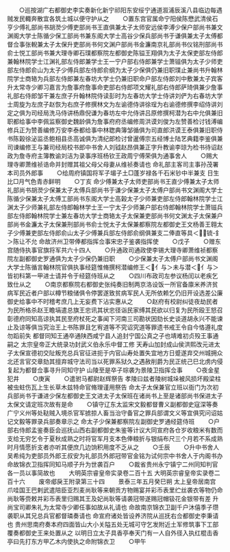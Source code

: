 <!-- { "loadSidebar": true } -->
　　○巡按湖广右都御史李实奏新化新宁祁阳东安绥宁通道溆浦辰溪八县临边每遇贼发民輙奔散宜各筑土城以便守护从之
　　○置东宫官属命宁阳侯陈懋武清侯石亨少傅礼部尚书胡濙少傅吏部尚书王直俱兼太子太师安远侯李溥少保户部尚书兼文渊阁大学士陈循少保工部尚书兼东阁大学士高谷少保兵部尚书于谦俱兼太子太傅都督佥事张輗兼太子太保升吏部尚书何文渊户部尚书金濂南京礼部尚书仪铭刑部尚书俞士悦工部尚书兼大理寺卿石璞都察院左都御史陈镒王翔俱为太子太保吏部左侍郎兼翰林院学士江渊礼部左侍郎兼学士王一宁户部右侍郎兼学士萧镃俱为太子少师吏部左侍郎俞山为太子少傅兵部左侍郎俞纲为太子少保俱仍兼旧职璞止兼尚书升翰林院学士商辂为兵部左侍郎兼左春坊大学士仍兼旧职命户部左侍郎刘中敷兼太子宾客升太常寺少卿习嘉言为詹事府詹事命吏部右侍郎项文耀礼部右侍郎萨琦俱兼少詹事礼部右侍郎邹干兼左庶子升翰林院侍读彭时为左春坊大学士侍讲刘俨为右春坊大学士周旋为左庶子赵恢为右庶子修撰林文为左谕德侍讲徐珵为右谕德修撰李绍侍讲刘定之俱为司经局洗马侍讲杨鼎倪谦为春坊左中允侍讲吕原修撰柯潜为右中允俱兼旧职都给事中李佩监察御史魏龄俱为詹事府府丞编修周洪谟刘俊为左赞善检讨钱溥编修兵正为赞善编修万安李泰都给事中林聦典簿邹循俱为司直郎洪谟王泰俱兼旧职侍书陈榖徐泌监丞鲍相县丞高诚俱为清纪郎检讨曾暹傅宗五经博士陆艺典籍李鉴俱兼司谏编修王与兼司经局校书郎中书舍人刘钺赵昂俱兼正字升教谕李琼为检书待诏赵政为詹寺府主簿教谕刘洁为录事序班杨钦王政周宁傅荣俱为通事舍人
　　○赐大理寺卿萧维祯诰命并封赠其祖父母父母妻从维祯奏请也  命礼部主客司主事孙茂署本司员外郎事
　　○给周府镇国将军子堳子土□蓬岁禄各千石米钞中半兼支  日生比□月气色青赤鲜明
　　○丁亥  命少傅兼太子太师吏部尚书王直少傅兼太子太师礼部尚书胡濙少保兼太子太傅兵部尚书于谦少保兼太子太傅户部尚书文渊阁大学士陈循少保兼太子太傅工部尚书东阁大学士高榖太子少师兼吏部左侍郎翰林院学士江渊太子少师兼礼部左侍郎翰林学士王一宁太子少师兼户部右侍郎翰林院学士萧镃兵部左侍郎翰林院学士兼左春坊大学士商辂太子太保兼吏部尚书何文渊太子太保兼户部尚书金濂太子太保兼刑部尚书俞士悦太子太保兼都察院左都御史王文杨善王翱太子少傅兼吏部左侍郎俞山太子少傅兼兵部左侍郎俞纲俱兼支二俸直等具＜锍-釒＞陈让不允  命故济州卫带俸都指挥佥事宋忠子鉴袭指挥使
　　○戊子
　　○赠东宫随侍执事官旗将军共六十四人
　　○升通政司通政使李锡大理寺卿萧维祯都察院左副都御史罗通俱为太子少保仍兼旧职
　　○少保兼太子太傅户部尚书文渊阁大学士陈循言翰林院官俱执事经筵惟脩撰柯潜编修王＜亻与＞未与潜＜亻与＞皆初科第一甲进士请并令于经筵侍班从之
　　○四川布政司左参议杨闰以老疾乞致仕从之
　　○南京都察院右都御史张纯奏旧制两京洛设饭一所官备廪米养济贫病军民近者户部以樽节粮储俱令停罢遂致贫病军民人无所依赖乞仍旧开设选差公廉御史给事中不时稽考庶几上无妄费下沾实惠从之
　　○赵府有校尉纠徒夜劫民者为民所格杀赵王瞻塙遣总旗王忠讯其状忠径诣民家缚其民欲以归复为民所殴王怒召彰德府同知高谅执其民至府杖死之事闻下河南三司勘状因劾长史谈道胡永兴不能谏止及谅等俱当究治王上书陈罪且乞宥道等不究诏究道等罪遗书戒王令自今恪遵礼度勿蹈前失  都督同知王通卒通陕西咸宁县人追封宁国公真之子也靖难初贞殁王事通嗣之  太宗皇帝正大统录功封武义伯永乐中督工修  天寿山加封成山侯洪熙改元进太子太保宣德初交阯叛充总兵官征进扼于内官山寿处置失宜地方日蹙遂弃交州城拥众北还言官交章劾其擅弃城守法司当以死罪系狱久之遇赦削爵为民正统己巳北虏内侵复起为都督佥事寻升同知守护  山陵至是卒子琮袭为景陵卫指挥佥事
　　○夜金星犯井
　　○庚寅
　　○遣驸马都尉赵辉祭告  孝陵曰兹者陵树城垛被风损坏殿梁柱被虫蛀伤瓦上生长草木兹特命官脩理谨用祭告  命太子太保兼官立班以衙门为次初兵部尚书于谦进少保左都御史王文进太子太保班在诸尚书上至是诸部尚书保进太子太保文请定班次故有是命
　　○镇守辽东太监宋文毅都督曹义副都御史寇深等奏广宁义州等处鞑贼入境杀官军掳掠人畜当治守备官之罪兵部谓文义等宜俱究问诏姑记文毅等罪录兵部奏章示之  命太子少保兼都察院左副御史罗通经筵侍班
　　○户部右侍郎孟鉴奏臣会巡抚山西右副都御史朱鉴等计议大同宣府各仓岁收粮米有数而支给无穷乞令于夏秋成熟之时将官军月支本色俸粮折与银绢布尺三个月若不系成熟时月情愿折支者亦听其便庶几边饷积用度不乏从之
　　○壬辰
　　○升中书舍人吴希纯为吏部员外郎王叔安为礼部员外郎冠带官金铭为试何宗中书舍人于内阁书办  命故锦衣卫指挥同知马顺子升为世袭百户
　　○裁省贵州永宁镇宁二州同知判官各一员以事简故也
　　大明英宗睿皇帝实录卷二百十五
大明英宗睿皇帝实录卷二百十六
　　废帝郕戾王附录第三十四
　　景泰三年五月癸巳朔  太上皇帝居南宫  爪哇国王巴剌武遣陪臣亚烈麦尚耿等来朝贡方物赐宴并彩币表里纻丝袭衣等物仍命尚耿等赍敕并彩币表里归赐其王及妃尚耿等请袭冠带遂赐冠帽钑花金银带有差  升尚宝司卿朱礼为太常寺少卿任事如故从礼请也  命故南京锦衣卫副千户沐僖季子瓒袭职从其兄总兵官都督璘奏请也  命宣府诸处皆设养济院从巡抚右佥都御史李秉请也  贵州思南府奏本府四面皆山大小关隘五处无城可守乞发附近土军修筑事下工部覆奏都御史王来处置从之  以明日立太子具香亭奉天门有一人自外径入执红棍击香亭曰先打东方甲乙木内使执之命附锦衣卫
　　○甲午
